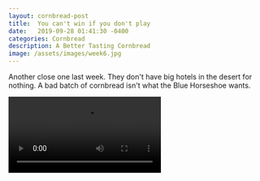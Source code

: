 ```yaml
---
layout: cornbread-post
title:  You can't win if you don't play
date:   2019-09-28 01:41:30 -0400
categories: Cornbread
description: A Better Tasting Cornbread
image: /assets/images/week6.jpg
---
```

Another close one last week. They don't have big hotels in the desert for nothing. A bad batch of cornbread isn't what the Blue Horseshoe wants.

<div class="container">
  <div class="row">
    <div class="col">
      <div class="embed-responsive embed-responsive-16by9">
        <video class="embed-responsive-item" controls>
          <source src="https://storage.googleapis.com/cornbread_bucket_1/cornbread_week_2_2024.mov" type="video/mp4">
          Your browser does not support the video tag.
        </video>
      </div>
    </div>
  </div>
</div>

